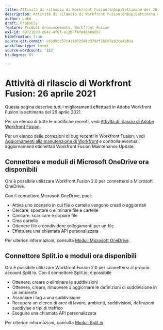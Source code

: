 ```yaml
---
title: Attività di rilascio di Workfront Fusion:&nbsp;Settimana del 26 aprile 2021
description: Attività di rilascio di Workfront Fusion:&nbsp;Settimana del 26 aprile 2021
author: Luke
draft: Probably
feature: Product Announcements, Workfront Fusion
exl-id: 69721699-c642-4f6f-a13b-f6fe48bea0b7
hidefromtoc: true
source-git-commit: e6995cd57c4210725d49379df5bcd7e93ce4b02a
workflow-type: tm+mt
source-wordcount: '223'
ht-degree: 0%

---
```


# Attività di rilascio di Workfront Fusion: 26 aprile 2021

Questa pagina descrive tutti i miglioramenti effettuati in Adobe Workfront Fusion la settimana del 26 aprile 2021.

Per un elenco di tutte le modifiche recenti, vedi [Attività di rilascio di Adobe Workfront Fusion](../../../product-announcements/product-releases/fusion-release-activity/fusion-release-activity.md).

Per un elenco delle correzioni di bug recenti in Workfront Fusion, vedi [Aggiornamenti alla manutenzione di Workfront](https://experienceleague.adobe.com/docs/workfront-known-issues/releases/current-updates.html) e controlla eventuali aggiornamenti etichettati Workfront Fusion Maintenance Update.

## Connettore e moduli di Microsoft OneDrive ora disponibili

Ora è possibile utilizzare Workfront Fusion 2.0 per connettersi a Microsoft OneDrive.

Con il connettore Microsoft OneDrive, puoi:

* Attiva uno scenario in cui file o cartelle vengono creati o aggiornati
* Cercare, spostare o eliminare file e cartelle
* Caricare, scaricare e copiare file
* Crea cartella
* Ottenere file o condividere collegamenti per un file
* Effettuare una chiamata API personalizzata

Per ulteriori informazioni, consulta [Moduli Microsoft OneDrive](../../../workfront-fusion/apps-and-their-modules/microsoft-onedrive-modules.md).

## Connettore Split.io e moduli ora disponibili

Ora è possibile utilizzare Workfront Fusion 2.0 per connettersi al proprio account Split.io. Con il connettore Split.io, è possibile

* Ottenere, creare o eliminare le suddivisioni
* Ottenere, creare, rimuovere o aggiornare le definizioni di suddivisione in un ambiente
* Associare i tag a una suddivisione
* Recupera un elenco di aree di lavoro, ambienti, suddivisioni, definizioni suddivise o tipi di traffico
* Eseguire una chiamata API personalizzata

Per ulteriori informazioni, consulta [Moduli Split.io](../../../workfront-fusion/apps-and-their-modules/split-io-modules.md).

